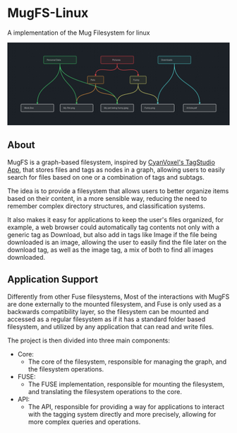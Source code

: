 # MugFS-Linux
A implementation of the Mug Filesystem for linux

<img src="https://raw.githubusercontent.com/emanuelfranklyn/MugFS-Linux/main/Assets/StructureDemoVisualisation.png">

## About
MugFS is a graph-based filesystem, inspired by [CyanVoxel's TagStudio App](https://github.com/TagStudioDev/TagStudio), that stores files and tags as nodes in a graph, allowing users to easily search for files based on one or a combination of tags and subtags.

The idea is to provide a filesystem that allows users to better organize items based on their content, in a more sensible way, reducing the need to remember complex directory structures, and classification systems.

It also makes it easy for applications to keep the user's files organized, for example, a web browser could automatically tag contents not only with a generic tag as Download, but also add in tags like Image if the file being downloaded is an image, allowing the user to easily find the file later on the download tag, as well as the image tag, a mix of both to find all images downloaded.

## Application Support

Differently from other Fuse filesystems, Most of the interactions with MugFS are done externally to the mounted filesystem, and Fuse is only used as a backwards compatibility layer, so the filesystem can be mounted and accessed as a regular filesystem as if it has a standard folder based filesystem, and utilized by any application that can read and write files.

The project is then divided into three main components:
- Core:
  - The core of the filesystem, responsible for managing the graph, and the filesystem operations.
- FUSE:
  - The FUSE implementation, responsible for mounting the filesystem, and translating the filesystem operations to the core.
- API:
  - The API, responsible for providing a way for applications to interact with the tagging system directly and more precisely, allowing for more complex queries and operations.


